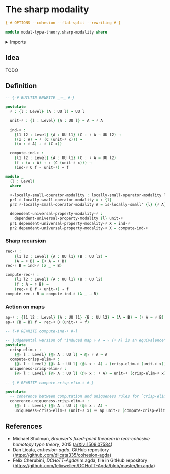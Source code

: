 # The sharp modality

```agda
{-# OPTIONS --cohesion --flat-split --rewriting #-}

module modal-type-theory.sharp-modality where
```

<details><summary>Imports</summary>

```agda
open import foundation.action-on-identifications-functions
open import foundation.dependent-pair-types
open import foundation.function-types
open import foundation.homotopies
open import foundation.identity-types
open import foundation.locally-small-types
open import foundation.universe-levels

open import orthogonal-factorization-systems.induction-modalities
open import orthogonal-factorization-systems.locally-small-modal-operators
```

</details>

## Idea

TODO

## Definition

```agda
-- {-# BUILTIN REWRITE _＝_ #-}

postulate
  ♯ : {l : Level} (A : UU l) → UU l

  unit-♯ : {l : Level} {A : UU l} → A → ♯ A

  ind-♯ :
    {l1 l2 : Level} {A : UU l1} (C : ♯ A → UU l2) →
    ((x : A) → ♯ (C (unit-♯ x))) →
    ((x : ♯ A) → ♯ (C x))

  compute-ind-♯ :
    {l1 l2 : Level} {A : UU l1} (C : ♯ A → UU l2)
    (f : (x : A) → ♯ (C (unit-♯ x))) →
    (ind-♯ C f ∘ unit-♯) ~ f

module _
  (l : Level)
  where

  ♯-locally-small-operator-modality : locally-small-operator-modality l l l
  pr1 ♯-locally-small-operator-modality = ♯ {l}
  pr2 ♯-locally-small-operator-modality A = is-locally-small' {l} {♯ A}

  dependent-universal-property-modality-♯ :
    dependent-universal-property-modality {l} unit-♯
  pr1 dependent-universal-property-modality-♯ X = ind-♯
  pr2 dependent-universal-property-modality-♯ X = compute-ind-♯
```

### Sharp recursion

```agda
rec-♯ :
    {l1 l2 : Level} {A : UU l1} (B : UU l2) →
    (A → ♯ B) → (♯ A → ♯ B)
rec-♯ B = ind-♯ (λ _ → B)

compute-rec-♯ :
    {l1 l2 : Level} {A : UU l1} (B : UU l2)
    (f : A → ♯ B) →
    (rec-♯ B f ∘ unit-♯) ~ f
compute-rec-♯ B = compute-ind-♯ (λ _ → B)
```

### Action on maps

```agda
ap-♯ : {l1 l2 : Level} {A : UU l1} {B : UU l2} → (A → B) → (♯ A → ♯ B)
ap-♯ {B = B} f = rec-♯ B (unit-♯ ∘ f)

-- {-# REWRITE compute-ind-♯ #-}

-- judgemental version of "induced map ♭ A → ♭ (♯ A) is an equivalence"
postulate
  crisp-elim-♯ :
    {@♭ l : Level} {@♭ A : UU l} → @♭ ♯ A → A
  compute-crisp-elim-♯ :
    {@♭ l : Level} {@♭ A : UU l} (@♭ x : A) → (crisp-elim-♯ (unit-♯ x)) ＝ x
  uniqueness-crisp-elim-♯ :
    {@♭ l : Level} {@♭ A : UU l} (@♭ x : ♯ A) → unit-♯ (crisp-elim-♯ x) ＝ x

-- {-# REWRITE compute-crisp-elim-♯ #-}

postulate
  -- coherence between computation and uniqueness rules for `crisp-elim-♯`
  coherence-uniqueness-crisp-elim-♯ :
    {@♭ l : Level} {@♭ A : UU l} (@♭ x : A) →
    uniqueness-crisp-elim-♯ (unit-♯ x) ＝ ap unit-♯ (compute-crisp-elim-♯ x)
```

## References

- Michael Shulman, _Brouwer's fixed-point theorem in real-cohesive homotopy type
  theory_, 2015 ([arXiv:1509.07584](https://arxiv.org/abs/1509.07584))
- Dan Licata, _cohesion-agda_, GitHub repository
  (<https://github.com/dlicata335/cohesion-agda>)
- Felix Cherubini, _DCHoTT-Agda_/Im.agda, file in GitHub repository
  (<https://github.com/felixwellen/DCHoTT-Agda/blob/master/Im.agda>)
